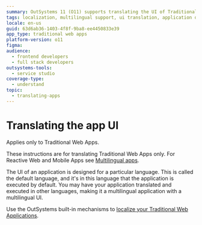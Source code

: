 ```yaml
---
summary: OutSystems 11 (O11) supports translating the UI of Traditional Web Apps into multiple languages using built-in localization mechanisms.
tags: localization, multilingual support, ui translation, application development, outsystems
locale: en-us
guid: 63d6ab36-1403-4f8f-9ba8-ee4450833e39
app_type: traditional web apps
platform-version: o11
figma:
audience:
  - frontend developers
  - full stack developers
outsystems-tools:
  - service studio
coverage-type:
  - understand
topic:
  - translating-apps
---
```


# Translating the app UI

<div class="info" markdown="1">

Applies only to Traditional Web Apps.

</div>

<div class="info" markdown="1">

These instructions are for translating Traditional Web Apps only. For Reactive Web and Mobile Apps see [Multilingual apps](../multilingual-tp/intro.md).  

</div>

The UI of an application is designed for a particular language. This is called the default language, and it's in this language that the application is executed by default. You may have your application translated and executed in other languages, making it a multilingual application with a multilingual UI.

Use the OutSystems built-in mechanisms to [localize your Traditional Web Applications](multilingual-web.md).
